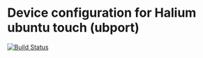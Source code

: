 
Device configuration for Halium ubuntu touch (ubport)
==================================

[![Build Status](https://oldpc.mrcyjanek.net:443/ci/job/ubports-gsi-systemimage/badge/icon)](https://oldpc.mrcyjanek.net:443/ci/job/ubports-gsi-systemimage/)
